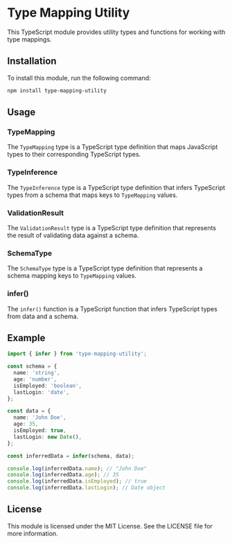 # Type Mapping Utility

This TypeScript module provides utility types and functions for working with type mappings.

## Installation

To install this module, run the following command:

```bash
npm install type-mapping-utility
```

## Usage

### TypeMapping

The `TypeMapping` type is a TypeScript type definition that maps JavaScript types to their corresponding TypeScript types.

### TypeInference

The `TypeInference` type is a TypeScript type definition that infers TypeScript types from a schema that maps keys to `TypeMapping` values.

### ValidationResult

The `ValidationResult` type is a TypeScript type definition that represents the result of validating data against a schema.

### SchemaType

The `SchemaType` type is a TypeScript type definition that represents a schema mapping keys to `TypeMapping` values.

### infer()

The `infer()` function is a TypeScript function that infers TypeScript types from data and a schema.

## Example

```typescript
import { infer } from 'type-mapping-utility';

const schema = {
  name: 'string',
  age: 'number',
  isEmployed: 'boolean',
  lastLogin: 'date',
};

const data = {
  name: 'John Doe',
  age: 35,
  isEmployed: true,
  lastLogin: new Date(),
};

const inferredData = infer(schema, data);

console.log(inferredData.name); // "John Doe"
console.log(inferredData.age); // 35
console.log(inferredData.isEmployed); // true
console.log(inferredData.lastLogin); // Date object
```

## License

This module is licensed under the MIT License. See the LICENSE file for more information.